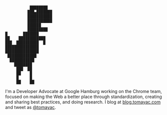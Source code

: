 ```
           ████████
          ███▄███████
          ███████████
          ███████████
          ██████
          █████████
█       ███████
██    ████████████
███  ██████████  █
███████████████
███████████████
 █████████████
  ███████████
    ████████
     ███  ██
     ██    █
     █     █
     ██    ██
```

I'm a Developer Advocate at Google Hamburg
working on the Chrome team,
focused on making the Web a better place
through standardization, creating and sharing best practices,
and doing research.
I blog at [blog.tomayac.com](https://blog.tomayac.com/) and
tweet as [@tomayac](https://twitter.com/tomayac).

